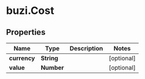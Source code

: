 # buzi.Cost

## Properties

Name | Type | Description | Notes
------------ | ------------- | ------------- | -------------
**currency** | **String** |  | [optional] 
**value** | **Number** |  | [optional] 


